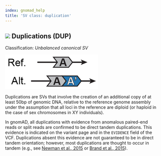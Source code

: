 ```yaml
---
index: gnomad_help  
title: 'SV class: duplication'  
---
```


## ![](https://placehold.it/15/2376B2/000000?text=+) Duplications (DUP)  

Classification: _Unbalanced canonical SV_

![Duplication (DUP)](gnomAD_browser.SV_schematics_DUP.jpg)  

Duplications are SVs that involve the creation of an additional copy of at least 50bp of genomic DNA, relative to the reference genome assembly under the assumption that all loci in the reference are diploid (or haploid in the case of sex chromosomes in XY individuals).  

In gnomAD, all duplications with evidence from anomalous paired-end reads or split reads are confirmed to be direct tandem duplications. This evidence is indicated on the variant page and in the `EVIDENCE` field of the VCF. Duplications absent this evidence are not guaranteed to be in direct tandem orientation; however, most duplications are thought to occur in tandem (e.g., see [Newman et al., 2015](https://www.ncbi.nlm.nih.gov/pubmed/25640679) or [Brand et al., 2015](https://www.ncbi.nlm.nih.gov/pubmed/26094575)).  

